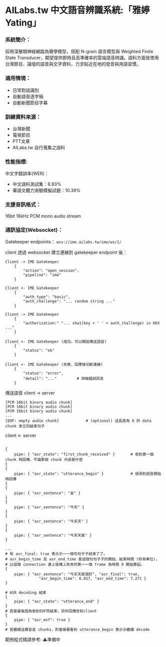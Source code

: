 # AILabs.tw 中文語音辨識系統:「雅婷Yating」

### 系統簡介：

採用深層類神經網路為聲學模型，搭配 N-gram 語言模型與 Weighted Finite State Transducer，期望提供即時且高準確率的雲端語音辨識。語料方面皆使用台灣節目、論壇的語音與文字資料，力求貼近在地的發音與用語習慣。

### 適用情境：
* 日常對話識別
* 自動語音逐字稿
* 自動新聞節目字幕

### 訓練資料來源：
* 台灣新聞
* 電視節目
* PTT文章
* AILabs.tw 自行蒐集之語料

### 性能指標:

中文字錯誤率(WER)：

* 中文語料測試集：8.93%
* 華語文聽力測驗模擬試題：10.39%

### 支援音訊格式：
16bit 16kHz PCM mono audio stream


### 通訊協定(Websocket)：
Gatekeeper endpoints： `wss://ime.ailabs.tw/ime/ws/1/`


client 透過 websocket 建立連線到 gatekeeper endpoint 後：

```
Client -> IME Gatekeeper
    {
        "action": "open_session",
        "pipeline": "ime"
    }

Client <- IME Gatekeeper
    {
        "auth_type": "basic",
        "auth_challenge": "... random string ..."
    }

Client -> IME Gatekeeper
    {
        "authorization:" "... sha1(key + ' ' + auth_challenge) in HEX ..." 
    }

Client <- IME Gatekeeper (成功，可以開始傳送語音)
    {
        "status": "ok"
    }

Client <- IME Gatekeeper (失敗，回應後切斷連線)
    {
        "status": "error",
        "detail": "..."         # 詳細錯誤訊息
    }
```

傳送語音
client -> server

```
[PCM 16bit binary audio chunk]
[PCM 16bit binary audio chunk]
[PCM 16bit binary audio chunk]
...
[EOF: empty audio chunk]            # (optional) 送長度為 0 的 data chunk 來立刻結束句子
```

client <- server

```

{
    pipe: { "asr_state": "first_chunk_received" }       # 收到第一個 chunk 時回傳，不論那個 chunk 內容是什麼
}
{
    pipe: { "asr_state": "utterance_begin" }            # 偵測到語音開始時回傳
}
{
    pipe: { "asr_sentence": "金" }
}
{
    pipe: { "asr_sentence": "今天" }
}
{
    pipe: { "asr_sentence": "今天天" }
}
{
    pipe: { "asr_sentence": "今天天氣" }
}

...
# 有 asr_final: true 表⽰示⼀一個句句⼦子結束了了。
# asr_begin_time 及 asr_end_time 是這個句句⼦子的開始、結束時間 (秒為單位)，
# 以這個 connection 連上後傳上來來的第⼀一個 frame 為時間 0 開始算起。
{
    pipe: { "asr_sentence": "今天天氣很好", "asr_final": true,
               "asr_begin_time": 6.017, "asr_end_time": 7.271 }
}

# ASR decoding 結束
{
    pipe: { "asr_state": "utterance_end" }
}
# 若是最後因為收到EOF而結束，另外回傳告知client
{
    pipe: { "asr_eof": true }
}
# 若繼續送聲⾳音 chunks，則會接著看到 utterance_begin 表⽰示繼續 decode

```

範例程式碼請參考: 
⚠️準備中

